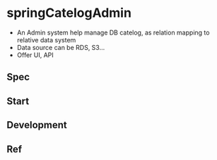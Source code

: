 # springCatelogAdmin

- An Admin system help manage DB catelog, as relation mapping to relative data system
- Data source can be RDS, S3...
- Offer UI, API

## Spec

## Start

## Development

## Ref